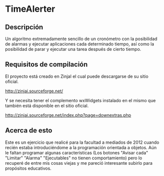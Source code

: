 # TimeAlerter
Descripción
-----------------------------------------------
Un algoritmo extremadamente sencillo de un cronómetro con la posibilidad de alarmas y ejecutar aplicaciones cada
determinado tiempo, así como la posibilidad de parar y ejecutar una tarea después de cierto tiempo.

Requisitos de compilación
-----------------------------------------------
El proyecto está creado en ZinjaI el cual puede descargarse de su sitio oficial.

http://zinjai.sourceforge.net/

Y se necesita tener el complemento wxWidgets instalado en el mismo que también está disponible en el sitio oficial.

http://zinjai.sourceforge.net/index.php?page=downextras.php

Acerca de esto
------------------------------------------------
Este es un ejercicio que realicé para la facultad a mediados de 2012 cuando recién estaba introduciéndome a la programación orientada a objetos.
Aún le faltan programar algunas características (Los botones "Avisar cada" "Limitar" "Alarma" "Ejecutables" no tienen comportamiento)
pero lo recuperé de entre mis cosas viejas y me pareció interesante subirlo para propósitos educativos.
